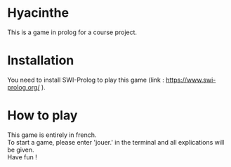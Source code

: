 # Hyacinthe
This is a game in prolog for a course project. 

# Installation 
You need to install SWI-Prolog to play this game (link : https://www.swi-prolog.org/ ). 

# How to play 
This game is entirely in french. <br/>
To start a game, please enter 'jouer.' in the terminal and all explications will be given. <br/>
Have fun !
